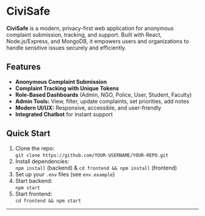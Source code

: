 # CiviSafe

**CiviSafe** is a modern, privacy-first web application for anonymous complaint submission, tracking, and support. Built with React, Node.js/Express, and MongoDB, it empowers users and organizations to handle sensitive issues securely and efficiently.

## Features
- **Anonymous Complaint Submission**  
- **Complaint Tracking with Unique Tokens**  
- **Role-Based Dashboards** (Admin, NGO, Police, User, Student, Faculty)  
- **Admin Tools:** View, filter, update complaints, set priorities, add notes  
- **Modern UI/UX:** Responsive, accessible, and user-friendly  
- **Integrated Chatbot** for instant support

## Quick Start

1. Clone the repo:  
   `git clone https://github.com/YOUR-USERNAME/YOUR-REPO.git`
2. Install dependencies:  
   `npm install` (backend) & `cd frontend && npm install` (frontend)
3. Set up your `.env` files (see `env.example`)
4. Start backend:  
   `npm start`
5. Start frontend:  
   `cd frontend && npm start`

---
